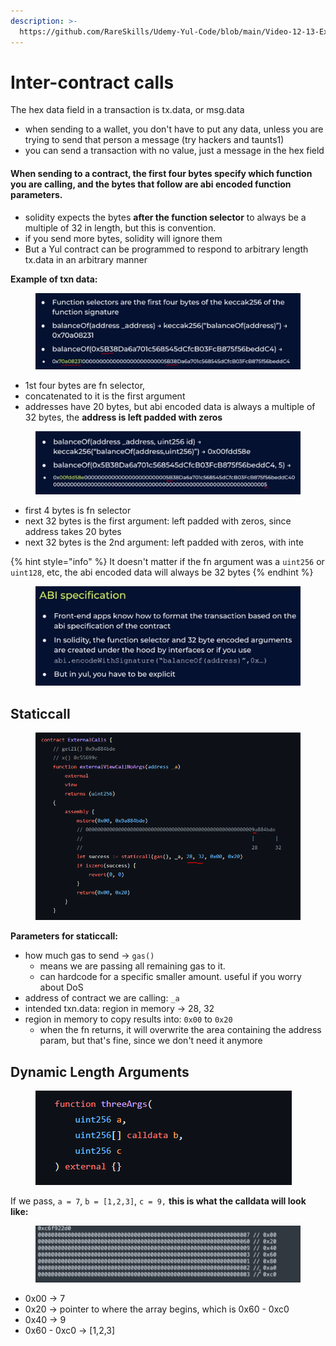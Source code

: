 ```yaml
---
description: >-
  https://github.com/RareSkills/Udemy-Yul-Code/blob/main/Video-12-13-External-Calls.sol
---
```


# Inter-contract calls

The hex data field in a transaction is tx.data, or msg.data

* when sending to a wallet, you don't have to put any data, unless you are trying to send that person a message (try hackers and taunts1)
* you can send a transaction with no value, just a message in the hex field

#### When sending to a contract, the first four bytes specify which function you are calling, and the bytes that follow are abi encoded function parameters.&#x20;

* solidity expects the bytes **after the function selector** to always be a multiple of 32 in length, but this is convention.
* if you send more bytes, solidity will ignore them
* But a Yul contract can be programmed to respond to arbitrary length tx.data in an arbitrary manner

**Example of txn data:**

<figure><img src="../../.gitbook/assets/image (60).png" alt=""><figcaption></figcaption></figure>

* 1st four bytes are fn selector,&#x20;
* concatenated to it is the first argument
* addresses have 20 bytes, but abi encoded data is always a multiple of 32 bytes, the **address is left padded with zeros**&#x20;

<figure><img src="../../.gitbook/assets/image (39).png" alt=""><figcaption></figcaption></figure>

* first 4 bytes is fn selector
* next 32 bytes is the first argument: left padded with zeros, since address takes 20 bytes
* next 32 bytes is the 2nd argument: left padded with zeros, with inte

{% hint style="info" %}
It doesn't matter if the fn argument was a `uint256` or `uint128`, etc, the abi encoded data  will always be 32 bytes
{% endhint %}

<figure><img src="../../.gitbook/assets/image (45).png" alt=""><figcaption></figcaption></figure>

## Staticcall

<figure><img src="../../.gitbook/assets/image (228).png" alt=""><figcaption></figcaption></figure>

**Parameters for staticcall:**

* how much gas to send -> `gas()`
  * means we are passing all remaining gas to it.&#x20;
  * can hardcode for a specific smaller amount. useful if you worry about DoS&#x20;
* address of contract we are calling:  `_a`
* intended txn.data: region in memory -> 28, 32&#x20;
* region in memory to copy results into: `0x00` to `0x20`
  * when the fn returns, it will overwrite the area containing the address param, but that's fine, since we don't need it anymore

## Dynamic Length Arguments

<figure><img src="../../.gitbook/assets/image (238).png" alt=""><figcaption></figcaption></figure>

If we pass, `a = 7`, `b = [1,2,3]`, `c = 9,` **this is what the calldata will look like:**

<figure><img src="../../.gitbook/assets/image (57).png" alt=""><figcaption></figcaption></figure>

* 0x00 -> 7&#x20;
* 0x20 -> pointer to where the array begins, which is 0x60 - 0xc0
* 0x40 -> 9
* 0x60 - 0xc0 -> \[1,2,3]
